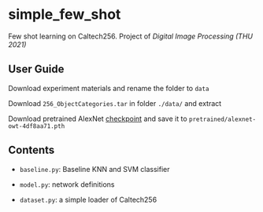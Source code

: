 # simple_few_shot

Few shot learning on Caltech256. Project of *Digital Image Processing (THU 2021)*

## User Guide

Download experiment materials and rename the folder to `data`

Download `256_ObjectCategories.tar` in folder `./data/` and extract

Download pretrained AlexNet [checkpoint](https://download.pytorch.org/models/alexnet-owt-4df8aa71.pth) and save it to `pretrained/alexnet-owt-4df8aa71.pth`

## Contents

- `baseline.py`: Baseline KNN and SVM classifier

- `model.py`: network definitions

- `dataset.py`: a simple loader of Caltech256